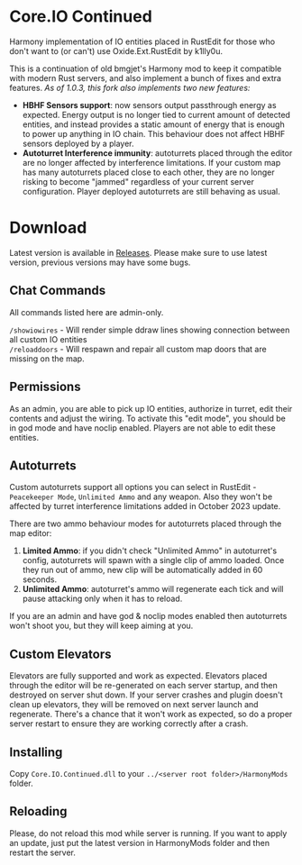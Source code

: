 # Core.IO Continued
Harmony implementation of IO entities placed in RustEdit for those who don't want to (or can't) use Oxide.Ext.RustEdit by k1lly0u.

This is a continuation of old bmgjet's Harmony mod to keep it compatible with modern Rust servers, and also implement a bunch of fixes and extra features. *As of 1.0.3, this fork also implements two new features:*
* **HBHF Sensors support**: now sensors output passthrough energy as expected. Energy output is no longer tied to current amount of detected entities, and instead provides a static amount of energy that is enough to power up anything in IO chain. This behaviour does not affect HBHF sensors deployed by a player.
* **Autoturret Interference immunity**: autoturrets placed through the editor are no longer affected by interference limitations. If your custom map has many autoturrets placed close to each other, they are no longer risking to become "jammed" regardless of your current server configuration. Player deployed autoturrets are still behaving as usual. 

# Download
Latest version is available in [Releases](https://github.com/WheatleyMF/Core.IO.Continued/releases). Please make sure to use latest version, previous versions may have some bugs. 

## Chat Commands
All commands listed here are admin-only. 

`/showiowires`   -   Will render simple ddraw lines showing connection between all custom IO entities<br>
`/reloaddoors`   -   Will respawn and repair all custom map doors that are missing on the map.<br>

## Permissions 
As an admin, you are able to pick up IO entities, authorize in turret, edit their contents and adjust the wiring. To activate this "edit mode", you should be in god mode and have noclip enabled. Players are not able to edit these entities. 

## Autoturrets
Custom autoturrets support all options you can select in RustEdit - `Peacekeeper Mode`, `Unlimited Ammo` and any weapon. Also they won't be affected by turret interference limitations added in October 2023 update. 

There are two ammo behaviour modes for autoturrets placed through the map editor:<br>
1. **Limited Ammo**: if you didn't check "Unlimited Ammo" in autoturret's config, autoturrets will spawn with a single clip of ammo loaded. Once they run out of ammo, new clip will be automatically added in 60 seconds.
2. **Unlimited Ammo**: autoturret's ammo will regenerate each tick and will pause attacking only when it has to reload.   

If you are an admin and have god & noclip modes enabled then autoturrets won't shoot you, but they will keep aiming at you.

## Custom Elevators
Elevators are fully supported and work as expected. Elevators placed through the editor will be re-generated on each server startup, and then destroyed on server shut down. If your server crashes and plugin doesn't clean up elevators, they will be removed on next server launch and regenerate. There's a chance that it won't work as expected, so do a proper server restart to ensure they are working correctly after a crash. 
  
## Installing
Copy `Core.IO.Continued.dll` to your `../<server root folder>/HarmonyMods` folder.

## Reloading
Please, do not reload this mod while server is running. If you want to apply an update, just put the latest version in HarmonyMods folder and then restart the server. 
